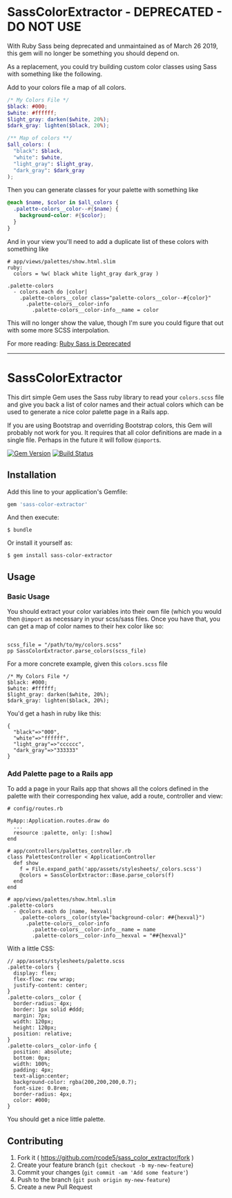 # SassColorExtractor - DEPRECATED - DO NOT USE

With Ruby Sass being deprecated and unmaintained as of March 26 2019, this gem will no longer be something
you should depend on.

As a replacement, you could try building custom color classes using Sass with something like the following.

Add to your colors file a map of all colors.

```scss
/* My Colors File */
$black: #000;
$white: #ffffff;
$light_gray: darken($white, 20%);
$dark_gray: lighten($black, 20%);

/** Map of colors **/
$all_colors: (
  "black": $black,
  "white": $white,
  "light_gray": $light_gray,
  "dark_gray": $dark_gray
);
```

Then you can generate classes for your palette with something like
```scss
@each $name, $color in $all_colors {
  .palette-colors__color--#{$name} {
    background-color: #{$color};
  }
}
```

And in your view you'll need to add a duplicate list of these colors with something like

```slim
# app/views/palettes/show.html.slim
ruby:
  colors = %w( black white light_gray dark_gray )

.palette-colors
  - colors.each do |color|
    .palette-colors__color class="palette-colors__color--#{color}"
      .palette-colors__color-info
        .palette-colors__color-info__name = color
```

This will no longer show the value, though I'm sure you could figure that out with some more
SCSS interpolation.

For more reading: [Ruby Sass is Deprecated](http://sass.logdown.com/posts/7081811)

---------------

# SassColorExtractor

This dirt simple Gem uses the Sass ruby library to read your `colors.scss` file and give you back
a list of color names and their actual colors which can be used to generate a nice color palette page in a
Rails app.

If you are using Bootstrap and overriding Bootstrap colors, this Gem will probably not work for you.  It requires that all color definitions are made in a single file.  Perhaps in the future it will follow `@import`s.

[![Gem Version](https://badge.fury.io/rb/sass-color-extractor.png)](http://badge.fury.io/rb/sass_color_extractor)
[![Build Status](https://circleci.com/gh/rcode5/sass_color_extractor.svg?style=shield&circle-token=485f42e03b961bb2ac17e9ee814fe963bd58954c)]()

## Installation

Add this line to your application's Gemfile:

```ruby
gem 'sass-color-extractor'
```

And then execute:

    $ bundle

Or install it yourself as:

    $ gem install sass-color-extractor

## Usage

### Basic Usage
You should extract your color variables into their own file (which you would then `@import` as necessary
in your scss/sass files.  Once you have that, you can get a map of color names to their hex color like so:


```

scss_file = "/path/to/my/colors.scss"
pp SassColorExtractor.parse_colors(scss_file)

```

For a more concrete example, given this `colors.scss` file

```
/* My Colors File */
$black: #000;
$white: #ffffff;
$light_gray: darken($white, 20%);
$dark_gray: lighten($black, 20%);
```

You'd get a hash in ruby like this:
```
{
  "black"=>"000",
  "white"=>"ffffff",
  "light_gray"=>"cccccc",
  "dark_gray"=>"333333"
}
```

### Add Palette page to a Rails app

To add a page in your Rails app that shows all the colors defined in the palette with their corresponding hex value,
add a route, controller and view:

```
# config/routes.rb

MyApp::Application.routes.draw do
  ...
  resource :palette, only: [:show]
end
```

```
# app/controllers/palettes_controller.rb
class PalettesController < ApplicationController
  def show
    f = File.expand_path('app/assets/stylesheets/_colors.scss')
    @colors = SassColorExtractor::Base.parse_colors(f)
  end
end
```

```
# app/views/palettes/show.html.slim
.palette-colors
  - @colors.each do |name, hexval|
    .palette-colors__color(style="background-color: ##{hexval}")
      .palette-colors__color-info
        .palette-colors__color-info__name = name
        .palette-colors__color-info__hexval = "##{hexval}"
```

With a little CSS:
```
// app/assets/stylesheets/palette.scss
.palette-colors {
  display: flex;
  flex-flow: row wrap;
  justify-content: center;
}
.palette-colors__color {
  border-radius: 4px;
  border: 1px solid #ddd;
  margin: 7px;
  width: 120px;
  height: 120px;
  position: relative;
}
.palette-colors__color-info {
  position: absolute;
  bottom: 0px;
  width: 100%;
  padding: 4px;
  text-align:center;
  background-color: rgba(200,200,200,0.7);
  font-size: 0.8rem;
  border-radius: 4px;
  color: #000;
}
```

You should get a nice little palette.




## Contributing

1. Fork it ( https://github.com/rcode5/sass_color_extractor/fork )
2. Create your feature branch (`git checkout -b my-new-feature`)
3. Commit your changes (`git commit -am 'Add some feature'`)
4. Push to the branch (`git push origin my-new-feature`)
5. Create a new Pull Request

